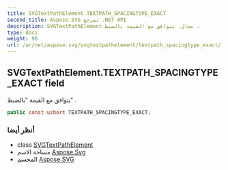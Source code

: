 ```yaml
---
title: SVGTextPathElement.TEXTPATH_SPACINGTYPE_EXACT
second_title: Aspose.SVG لمرجع .NET API
description: SVGTextPathElement مجال. يتوافق مع القيمة بالضبط .
type: docs
weight: 90
url: /ar/net/aspose.svg/svgtextpathelement/textpath_spacingtype_exact/
---
```

## SVGTextPathElement.TEXTPATH_SPACINGTYPE_EXACT field

يتوافق مع القيمة "بالضبط" .

```csharp
public const ushort TEXTPATH_SPACINGTYPE_EXACT;
```

### أنظر أيضا

* class [SVGTextPathElement](../)
* مساحة الاسم [Aspose.Svg](../../svgtextpathelement/)
* المجسم [Aspose.SVG](../../../)


